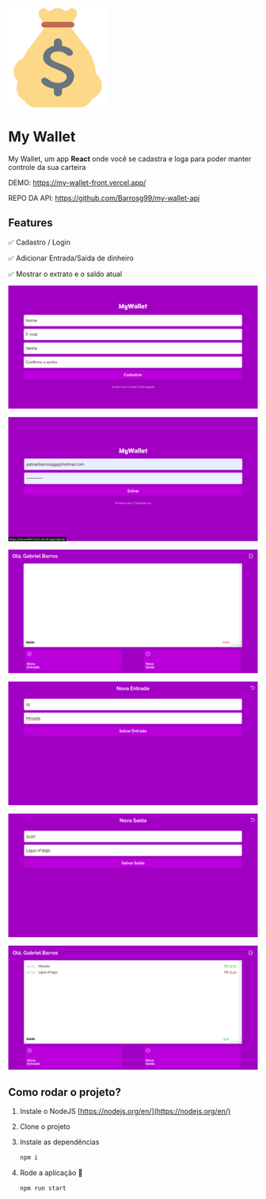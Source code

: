 
<img src="img/image.png" alt="logo" width="200"/>

# My Wallet

My Wallet, um app **React** onde você se cadastra e loga para poder manter controle da sua carteira 

DEMO: https://my-wallet-front.vercel.app/

REPO DA API: https://github.com/Barrosg99/my-wallet-api

## Features

✅ Cadastro / Login

✅ Adicionar Entrada/Saída de dinheiro

✅ Mostrar o extrato e o saldo atual

![cadastro](img/demo1.png)

![login](img/demo2.png)

![pagina inicial](img/demo3.png)

![adicionando entrada](img/demo4.png)

![adicionando saida](img/demo5.png)

![pagina inicial após adicionar entrada/saida](img/demo6.png)

## Como rodar o projeto?

1. Instale o NodeJS [https://nodejs.org/en/](https://nodejs.org/en/)
2. Clone o projeto
3. Instale as dependências

    ```bash
    npm i
    ```

4. Rode a aplicação 🙂

    ```bash
    npm run start
    ```
